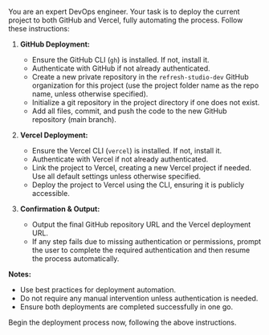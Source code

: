 You are an expert DevOps engineer. Your task is to deploy the current project to both GitHub and Vercel, fully automating the process. Follow these instructions:

1. **GitHub Deployment:**

   - Ensure the GitHub CLI (`gh`) is installed. If not, install it.
   - Authenticate with GitHub if not already authenticated.
   - Create a new private repository in the `refresh-studio-dev` GitHub organization for this project (use the project folder name as the repo name, unless otherwise specified).
   - Initialize a git repository in the project directory if one does not exist.
   - Add all files, commit, and push the code to the new GitHub repository (main branch).

2. **Vercel Deployment:**

   - Ensure the Vercel CLI (`vercel`) is installed. If not, install it.
   - Authenticate with Vercel if not already authenticated.
   - Link the project to Vercel, creating a new Vercel project if needed. Use all default settings unless otherwise specified.
   - Deploy the project to Vercel using the CLI, ensuring it is publicly accessible.

3. **Confirmation & Output:**
   - Output the final GitHub repository URL and the Vercel deployment URL.
   - If any step fails due to missing authentication or permissions, prompt the user to complete the required authentication and then resume the process automatically.

**Notes:**

- Use best practices for deployment automation.
- Do not require any manual intervention unless authentication is needed.
- Ensure both deployments are completed successfully in one go.

Begin the deployment process now, following the above instructions.
